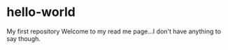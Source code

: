 # hello-world
My first repository 
Welcome to my read me page...I don't have anything to say though.
